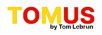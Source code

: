 <div align="center">
  <img src="https://github.com/lebruntom/TOMUS/blob/master/img/logo.png">
</div>
